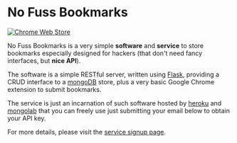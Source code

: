 No Fuss Bookmarks
=================

[![Chrome Web Store](https://img.shields.io/chrome-web-store/d/cgahojkildjmnkcjpfbojdbnpbphdieo.svg)](https://chrome.google.com/webstore/detail/no-fuss-bookmarks/cgahojkildjmnkcjpfbojdbnpbphdieo)

No Fuss Bookmarks is a very simple **software** and **service** to store
bookmarks especially designed for hackers (that don't need fancy interfaces,
but **nice API**).

The software is a simple RESTful server, written using
[Flask](http://flask.pocoo.org/), providing a CRUD interface to a
[mongoDB](http://www.mongodb.org/) store, plus a very basic Google Chrome
extension to submit bookmarks.

The service is just an incarnation of such software hosted by
[heroku](http://www.heroku.com/) and [mongolab](http://mongolab.com) that you
can freely use just submitting your email below to obtain your API key.

For more details, please visit the [service signup
page](http://nofussbm.herokuapp.com/signup.html).
